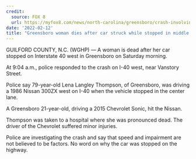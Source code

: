```yaml
---
credit:
  source: FOX 8
  url: https://myfox8.com/news/north-carolina/greensboro/crash-involving-injuries-shuts-down-i-40-west-in-greensboro/
date: '2022-02-12'
title: "Greensboro woman dies after car struck while stopped in middle lane of I-40 west"
---
```

GUILFORD COUNTY, N.C. (WGHP) — A woman is dead after her car stopped on Interstate 40 west in Greensboro on Saturday morning.

At 9:04 a.m., police responded to the crash on I-40 west, near Vanstory Street.

Police say 79-year-old Lena Langley Thompson, of Greensboro, was driving a 1986 Nissan 300ZX west on I-40 when the vehicle stopped in the center lane.

A Greensboro 21-year-old, driving a 2015 Chevrolet Sonic, hit the Nissan.

Thompson was taken to a hospital where she was pronounced dead. The driver of the Chevrolet suffered minor injuries.

Police are investigating the crash and say that speed and impairment are not believed to be factors. No word on why the car was stopped on the highway.

